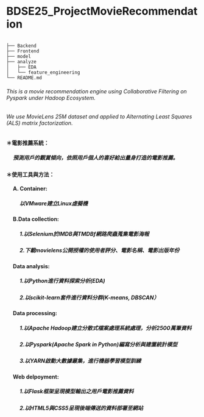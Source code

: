 # BDSE25_ProjectMovieRecommendation
```

├── Backend
├── Frontend
├── model
├── analyze
│   ├── EDA
│   └── feature_engineering   
└── README.md
```     
###### This is a movie recommendation engine using Collaborative Filtering on Pyspark under Hadoop Ecosystem.
###### We use MovieLens 25M dataset and applied to Alternating Least Squares (ALS) matrix factorization.

#### ＊電影推薦系統：
##### &emsp; 預測用戶的觀賞傾向，依照用戶個人的喜好給出量身打造的電影推薦。
#### ＊使用工具與方法：
#### &emsp; A. Container:
##### &emsp; &emsp; 以VMware建立Linux虛擬機
#### &emsp; B.Data collection:
##### &emsp; &emsp; 1.以Selenium於IMDB與TMDBf網路爬蟲蒐集電影海報
##### &emsp; &emsp; 2.下載movielens公開授權的使用者評分、電影名稱、電影出版年份
#### &emsp; Data analysis:
##### &emsp; &emsp; 1.以Python進行資料探索分析(EDA)
##### &emsp; &emsp; 2.以scikit-learn套件進行資料分群(K-means, DBSCAN）
#### &emsp; Data processing:
##### &emsp; &emsp; 1.以Apache Hadoop建立分散式檔案處理系統處理，分析2500萬筆資料
##### &emsp; &emsp; 2.以Pyspark(Apache Spark in Python)編寫分析與建置統計模型
##### &emsp; &emsp; 3.以YARN啟動大數據叢集，進行機器學習模型訓練
#### &emsp; Web delpoyment:
##### &emsp; &emsp; 1.以Flask框架呈現模型輸出之用戶電影推薦資料
##### &emsp; &emsp; 2.以HTML5與CSS5呈現後端傳送的資料部署至網站
